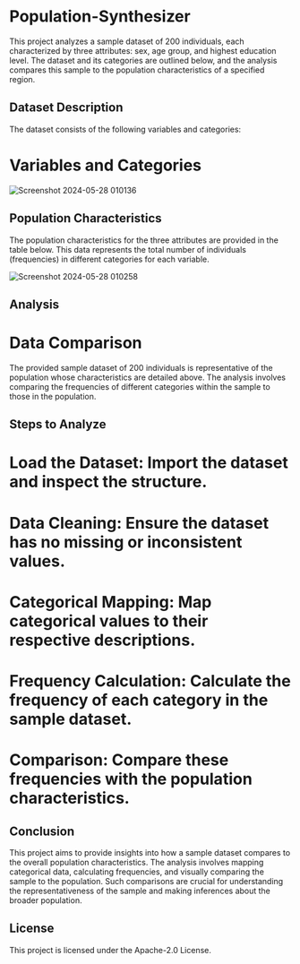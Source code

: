 # Population-Synthesizer

This project analyzes a sample dataset of 200 individuals, each characterized by three attributes: sex, age group, and highest education level. The dataset and its categories are outlined below, and the analysis compares this sample to the population characteristics of a specified region.

## Dataset Description
The dataset consists of the following variables and categories:

# Variables and Categories
![Screenshot 2024-05-28 010136](https://github.com/Saptadeep1202/Population-Synthesizer/assets/139706205/d2c1bd0e-521e-4090-abbc-801c3f432e73)


## Population Characteristics
The population characteristics for the three attributes are provided in the table below. This data represents the total number of individuals (frequencies) in different categories for each variable.

![Screenshot 2024-05-28 010258](https://github.com/Saptadeep1202/Population-Synthesizer/assets/139706205/d30aface-d82a-4a03-8505-24c7856856d8)

## Analysis
# Data Comparison
The provided sample dataset of 200 individuals is representative of the population whose characteristics are detailed above. The analysis involves comparing the frequencies of different categories within the sample to those in the population.

## Steps to Analyze
# Load the Dataset: Import the dataset and inspect the structure.
# Data Cleaning: Ensure the dataset has no missing or inconsistent values.
# Categorical Mapping: Map categorical values to their respective descriptions.
# Frequency Calculation: Calculate the frequency of each category in the sample dataset.
# Comparison: Compare these frequencies with the population characteristics.

## Conclusion
This project aims to provide insights into how a sample dataset compares to the overall population characteristics. The analysis involves mapping categorical data, calculating frequencies, and visually comparing the sample to the population. Such comparisons are crucial for understanding the representativeness of the sample and making inferences about the broader population.

## License
This project is licensed under the Apache-2.0 License.
